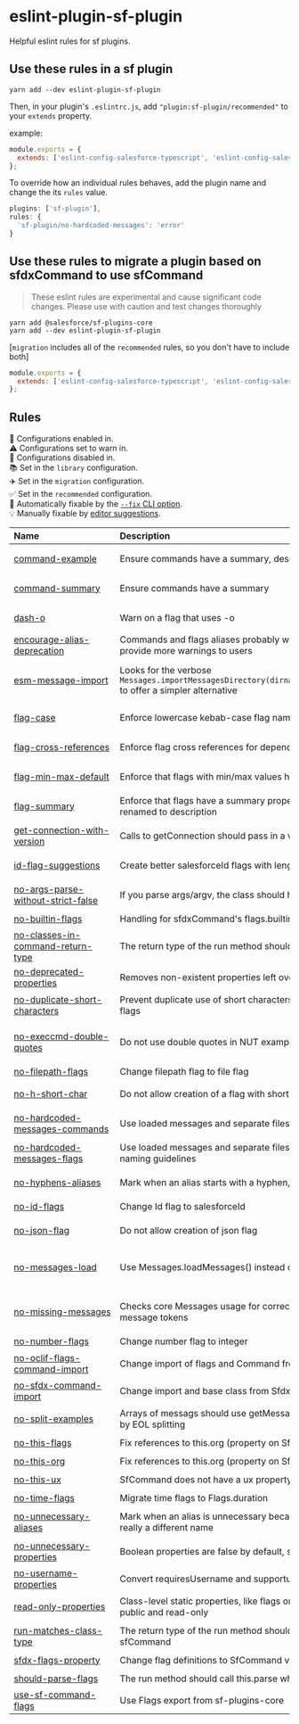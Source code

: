 # eslint-plugin-sf-plugin

Helpful eslint rules for sf plugins.

## Use these rules in a sf plugin

`yarn add --dev eslint-plugin-sf-plugin`

Then, in your plugin's `.eslintrc.js`, add `"plugin:sf-plugin/recommended"` to your `extends` property.

example:

```js
module.exports = {
  extends: ['eslint-config-salesforce-typescript', 'eslint-config-salesforce-license', 'plugin:sf-plugin/recommended'],
};
```

To override how an individual rules behaves, add the plugin name and change the its `rules` value.

```js
plugins: ['sf-plugin'],
rules: {
  'sf-plugin/no-hardcoded-messages': 'error'
}
```

## Use these rules to migrate a plugin based on sfdxCommand to use sfCommand

> These eslint rules are experimental and cause significant code changes. Please use with caution and test changes thoroughly

```shell
yarn add @salesforce/sf-plugins-core
yarn add --dev eslint-plugin-sf-plugin
```

[`migration` includes all of the `recommended` rules, so you don't have to include both]

```js
module.exports = {
  extends: ['eslint-config-salesforce-typescript', 'eslint-config-salesforce-license', 'plugin:sf-plugin/migration'],
};
```

## Rules

<!-- begin auto-generated rules list -->

💼 Configurations enabled in.\
⚠️ Configurations set to warn in.\
🚫 Configurations disabled in.\
📚 Set in the `library` configuration.\
✈️ Set in the `migration` configuration.\
✅ Set in the `recommended` configuration.\
🔧 Automatically fixable by the [`--fix` CLI option](https://eslint.org/docs/user-guide/command-line-interface#--fix).\
💡 Manually fixable by [editor suggestions](https://eslint.org/docs/developer-guide/working-with-rules#providing-suggestions).

| Name                                                                                   | Description                                                                                                                      | 💼      | ⚠️   | 🚫      | 🔧 | 💡 |
| :------------------------------------------------------------------------------------- | :------------------------------------------------------------------------------------------------------------------------------- | :------ | :--- | :------ | :- | :- |
| [command-example](docs/rules/command-example.md)                                       | Ensure commands have a summary, description, and examples                                                                        |         | ✈️ ✅ |         |    |    |
| [command-summary](docs/rules/command-summary.md)                                       | Ensure commands have a summary                                                                                                   | ✈️ ✅    |      |         | 🔧 |    |
| [dash-o](docs/rules/dash-o.md)                                                         | Warn on a flag that uses -o                                                                                                      |         | ✈️ ✅ |         |    |    |
| [encourage-alias-deprecation](docs/rules/encourage-alias-deprecation.md)               | Commands and flags aliases probably want to deprecate their old names to provide more warnings to users                          |         | ✈️   |         | 🔧 | 💡 |
| [esm-message-import](docs/rules/esm-message-import.md)                                 | Looks for the verbose `Messages.importMessagesDirectory(dirname(fileURLToPath(import.meta.url)))` to offer a simpler alternative | 📚 ✈️ ✅ |      |         | 🔧 |    |
| [flag-case](docs/rules/flag-case.md)                                                   | Enforce lowercase kebab-case flag names                                                                                          | ✈️ ✅    |      |         | 🔧 |    |
| [flag-cross-references](docs/rules/flag-cross-references.md)                           | Enforce flag cross references for dependOn,exclusive,exactlyOne                                                                  | ✈️ ✅    |      |         |    |    |
| [flag-min-max-default](docs/rules/flag-min-max-default.md)                             | Enforce that flags with min/max values have a default value                                                                      |         | ✈️ ✅ |         |    |    |
| [flag-summary](docs/rules/flag-summary.md)                                             | Enforce that flags have a summary property and that longDescription is renamed to description                                    | ✈️ ✅    |      |         | 🔧 |    |
| [get-connection-with-version](docs/rules/get-connection-with-version.md)               | Calls to getConnection should pass in a version                                                                                  |         | ✈️ ✅ |         |    |    |
| [id-flag-suggestions](docs/rules/id-flag-suggestions.md)                               | Create better salesforceId flags with length and startsWith properties                                                           |         | ✈️ ✅ |         | 🔧 | 💡 |
| [no-args-parse-without-strict-false](docs/rules/no-args-parse-without-strict-false.md) | If you parse args/argv, the class should have strict set to false                                                                | ✈️ ✅    |      |         | 🔧 |    |
| [no-builtin-flags](docs/rules/no-builtin-flags.md)                                     | Handling for sfdxCommand's flags.builtin                                                                                         | ✈️      |      |         | 🔧 |    |
| [no-classes-in-command-return-type](docs/rules/no-classes-in-command-return-type.md)   | The return type of the run method should not contain a class.                                                                    | ✈️ ✅    |      |         | 🔧 |    |
| [no-deprecated-properties](docs/rules/no-deprecated-properties.md)                     | Removes non-existent properties left over from SfdxCommand                                                                       | ✈️      |      |         | 🔧 |    |
| [no-duplicate-short-characters](docs/rules/no-duplicate-short-characters.md)           | Prevent duplicate use of short characters or conflicts between aliases and flags                                                 | ✈️ ✅    |      |         |    |    |
| [no-execcmd-double-quotes](docs/rules/no-execcmd-double-quotes.md)                     | Do not use double quotes in NUT examples.  They will not work on windows                                                         |         |      | 📚 ✈️ ✅ | 🔧 |    |
| [no-filepath-flags](docs/rules/no-filepath-flags.md)                                   | Change filepath flag to file flag                                                                                                |         |      |         | 🔧 |    |
| [no-h-short-char](docs/rules/no-h-short-char.md)                                       | Do not allow creation of a flag with short char -h                                                                               | ✈️ ✅    |      |         |    |    |
| [no-hardcoded-messages-commands](docs/rules/no-hardcoded-messages-commands.md)         | Use loaded messages and separate files for messages                                                                              |         | ✈️ ✅ |         |    |    |
| [no-hardcoded-messages-flags](docs/rules/no-hardcoded-messages-flags.md)               | Use loaded messages and separate files for messages.  Follow the message naming guidelines                                       |         | ✈️ ✅ |         | 🔧 |    |
| [no-hyphens-aliases](docs/rules/no-hyphens-aliases.md)                                 | Mark when an alias starts with a hyphen, like -f or --foo                                                                        | ✈️ ✅    |      |         | 🔧 |    |
| [no-id-flags](docs/rules/no-id-flags.md)                                               | Change Id flag to salesforceId                                                                                                   | ✈️      |      |         | 🔧 |    |
| [no-json-flag](docs/rules/no-json-flag.md)                                             | Do not allow creation of json flag                                                                                               | ✈️ ✅    |      |         |    |    |
| [no-messages-load](docs/rules/no-messages-load.md)                                     | Use Messages.loadMessages() instead of Messages.load()                                                                           | 📚 ✈️ ✅ |      |         | 🔧 |    |
| [no-missing-messages](docs/rules/no-missing-messages.md)                               | Checks core Messages usage for correct usage of named messages and message tokens                                                | 📚 ✈️ ✅ |      |         |    |    |
| [no-number-flags](docs/rules/no-number-flags.md)                                       | Change number flag to integer                                                                                                    |         |      |         | 🔧 |    |
| [no-oclif-flags-command-import](docs/rules/no-oclif-flags-command-import.md)           | Change import of flags and Command from oclif to use sf-plugins-core                                                             | ✈️ ✅    |      |         | 🔧 |    |
| [no-sfdx-command-import](docs/rules/no-sfdx-command-import.md)                         | Change import and base class from SfdxCommand to sfCommand                                                                       | ✈️      |      |         | 🔧 |    |
| [no-split-examples](docs/rules/no-split-examples.md)                                   | Arrays of messags should use getMessages instead of getMessage followed by EOL splitting                                         | ✈️ ✅    |      |         | 🔧 |    |
| [no-this-flags](docs/rules/no-this-flags.md)                                           | Fix references to this.org (property on SfdxCommand)                                                                             | ✈️      |      |         | 🔧 | 💡 |
| [no-this-org](docs/rules/no-this-org.md)                                               | Fix references to this.org (property on SfdxCommand)                                                                             | ✈️      |      |         | 🔧 | 💡 |
| [no-this-ux](docs/rules/no-this-ux.md)                                                 | SfCommand does not have a ux property                                                                                            | ✈️      |      |         | 🔧 |    |
| [no-time-flags](docs/rules/no-time-flags.md)                                           | Migrate time flags to Flags.duration                                                                                             | ✈️      |      |         | 🔧 |    |
| [no-unnecessary-aliases](docs/rules/no-unnecessary-aliases.md)                         | Mark when an alias is unnecessary because its only an order permutation, not really a different name                             | ✈️ ✅    |      |         | 🔧 |    |
| [no-unnecessary-properties](docs/rules/no-unnecessary-properties.md)                   | Boolean properties are false by default, so they should not be set to false                                                      |         | ✈️ ✅ |         | 🔧 |    |
| [no-username-properties](docs/rules/no-username-properties.md)                         | Convert requiresUsername and supportusername to username flags                                                                   | ✈️      |      |         | 🔧 |    |
| [read-only-properties](docs/rules/read-only-properties.md)                             | Class-level static properties, like flags or descriptions, should be marked public and read-only                                 |         | ✈️ ✅ |         | 🔧 |    |
| [run-matches-class-type](docs/rules/run-matches-class-type.md)                         | The return type of the run method should match the Type passed to sfCommand                                                      | ✈️ ✅    |      |         | 🔧 |    |
| [sfdx-flags-property](docs/rules/sfdx-flags-property.md)                               | Change flag definitions to SfCommand version                                                                                     | ✈️      |      |         | 🔧 |    |
| [should-parse-flags](docs/rules/should-parse-flags.md)                                 | The run method should call this.parse when there are flags                                                                       | ✈️      |      |         | 🔧 |    |
| [use-sf-command-flags](docs/rules/use-sf-command-flags.md)                             | Use Flags export from sf-plugins-core                                                                                            | ✈️      |      |         | 🔧 |    |

<!-- end auto-generated rules list -->
